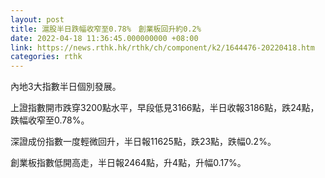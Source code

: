 ```yaml
---
layout: post
title: 滬股半日跌幅收窄至0.78%　創業板回升約0.2%
date: 2022-04-18 11:36:45.000000000 +08:00
link: https://news.rthk.hk/rthk/ch/component/k2/1644476-20220418.htm
categories: rthk
---
```


內地3大指數半日個別發展。

上證指數開市跌穿3200點水平，早段低見3166點，半日收報3186點，跌24點，跌幅收窄至0.78%。

深證成份指數一度輕微回升，半日報11625點，跌23點，跌幅0.2%。

創業板指數低開高走，半日報2464點，升4點，升幅0.17%。
